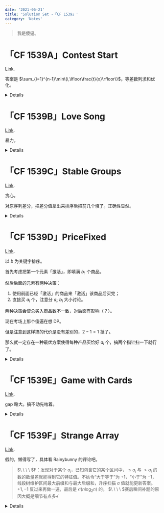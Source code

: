 ```yaml
---
date: '2021-06-21'
title: 'Solution Set -「CF 1539」'
category: 'Notes'
---
```


> 我是傻逼。

# 「CF 1539A」Contest Start

[Link](https://codeforces.com/contest/1539/problem/A).

答案是 $\sum_{i=1}^{n-1}\min\{i,\lfloor\frac{t}{x}\rfloor\}$，等差数列求和优化。

<details>

```cpp
#include<bits/stdc++.h>
#define con(typ) const typ
typedef long long ll;
#define all(x) (x).begin(),(x).end()
using namespace std;
template<typename T>void sf(T &x){x=0;T f=0;char c=getchar();for(;c<'0'||c>'9';c=getchar())if(c=='-')f=1;for(;c>='0'&&c<='9';c=getchar())x=(x<<3)+(x<<1)+(c^'0');if(f)x=-x;}
template<typename T>void pf(T x,char l='\n'){static int s[100],t;if(x<0)putchar('-'),x=-x;do s[++t]=x%10,x/=10;while(x);while(t)putchar(s[t--]^'0');putchar(l);}
int main(){
	int T;
	ll n,x,t;
	for(sf(T);T;--T){
		sf(n),sf(x),sf(t);
		ll ans=0,d=t/x;
		--n;
		if(n>=d)ans=(n-d)*d+d*(d+1)/2;
		else ans=n*(n+1)/2;
		pf(ans);
	}
	return 0;
}
```

</details>

# 「CF 1539B」Love Song

[Link](https://codeforces.com/contest/1539/problem/B).

暴力。

<details>

```cpp
#include<bits/stdc++.h>
#define con(typ) const typ
typedef long long ll;
#define all(x) (x).begin(),(x).end()
using namespace std;
template<typename T>void sf(T &x){x=0;T f=0;char c=getchar();for(;c<'0'||c>'9';c=getchar())if(c=='-')f=1;for(;c>='0'&&c<='9';c=getchar())x=(x<<3)+(x<<1)+(c^'0');if(f)x=-x;}
template<typename T>void pf(T x,char l='\n'){static int s[100],t;if(x<0)putchar('-'),x=-x;do s[++t]=x%10,x/=10;while(x);while(t)putchar(s[t--]^'0');putchar(l);}
int cap[100010][26],n,q;
char ch[100010];
int main(){
	sf(n),sf(q);
	scanf("%s",ch+1);
	for(int i=1;i<=n;++i){
		memcpy(cap[i],cap[i-1],sizeof(int)*26);
		cap[i][ch[i]-'a']++;
	}
	for(int l,r;q;--q){
		sf(l),sf(r);
		ll ans=0;
		for(int i=0;i<26;++i)ans+=(i+1)*(cap[r][i]-cap[l-1][i]);
		pf(ans);
	}
	return 0;
}
```

</details>

# 「CF 1539C」Stable Groups

[Link](https://codeforces.com/contest/1539/problem/C).

贪心。

对原序列差分，把差分值拿出来排序后把前几个填了。正确性显然。

<details>

```cpp
#include<bits/stdc++.h>
#define con(typ) const typ
typedef long long ll;
#define all(x) (x).begin(),(x).end()
using namespace std;
template<typename T>void sf(T &x){x=0;T f=0;char c=getchar();for(;c<'0'||c>'9';c=getchar())if(c=='-')f=1;for(;c>='0'&&c<='9';c=getchar())x=(x<<3)+(x<<1)+(c^'0');if(f)x=-x;}
template<typename T>void pf(T x,char l='\n'){static int s[100],t;if(x<0)putchar('-'),x=-x;do s[++t]=x%10,x/=10;while(x);while(t)putchar(s[t--]^'0');putchar(l);}
int n;
ll a[200010],k,x,df[200010];
int main(){
	sf(n);sf(k);sf(x);for(int i=1;i<=n;++i)sf(a[i]);
	sort(a+1,a+n+1);
	for(int i=2;i<=n;++i)df[i]=a[i]-a[i-1];
	vector<ll> ald;
	for(int i=2;i<=n;++i){
		if(df[i]>x)ald.emplace_back(df[i]);
	}
	sort(all(ald));
	int del=0;
	for(int i=0;i<int(ald.size());++i){
		ll w=ald[i];
		if(w%x==0){
			if(k>=w/x-1)k-=w/x-1,++del;
			else break;
		}
		else{
			if(k>=w/x)k-=w/x,++del;
			else break;
		}
	}
	pf(int(ald.size())-del+1);
	return 0;
}
```

</details>

# 「CF 1539D」PriceFixed

[Link](https://codeforces.com/contest/1539/problem/D).

以 $b$ 为关键字排序。

首先考虑把第一个元素「激活」，即填满 $b_{1}$ 个商品。

然后后面的元素有两种决策：

1. 使用前面已经「激活」的商品来「激活」该商品后买完；
2. 直接买 $a_{i}$ 个，注意分 $a_{i},b_{i}$ 大小讨论。

两种决策会使总买入商品数不一致，对后面有影响（？）。

现在考场上那个傻逼在想 DP。

但是注意到这样搞的代价是没有差别的，$2-1=1$ 抵了。

那么就一定存在一种最优方案使得每种产品买恰好 $a_{i}$ 个，搞两个指针扫一下就行了。

<details>

```cpp
#include<bits/stdc++.h>
#define con(typ) const typ
typedef long long ll;
#define all(x) (x).begin(),(x).end()
using namespace std;
template<typename T>void sf(T &x){x=0;T f=0;char c=getchar();for(;c<'0'||c>'9';c=getchar())if(c=='-')f=1;for(;c>='0'&&c<='9';c=getchar())x=(x<<3)+(x<<1)+(c^'0');if(f)x=-x;}
template<typename T>void pf(T x,char l='\n'){static int s[100],t;if(x<0)putchar('-'),x=-x;do s[++t]=x%10,x/=10;while(x);while(t)putchar(s[t--]^'0');putchar(l);}
struct st{ll a,b;}a[100010];
int n;
int main(){
	sf(n);for(int i=1;i<=n;++i)sf(a[i].a),sf(a[i].b);
	sort(a+1,a+n+1,[](st x,st y){return x.b<y.b || (x.b==y.b && x.a<y.a);});
	ll nw=0,ans=0;
	for(int i=1,j=n;i<=j;){
		if(nw>=a[i].b){
			ans+=a[i].a;
			nw+=a[i].a;
			++i;
		}
		else{
			if(a[j].a+nw>=a[i].b){
                ll temp=a[i].b-nw;
                ans+=2*temp;
                nw+=temp;
                a[j].a-=temp;
			}
			else{
				ans+=a[j].a*2;
				nw+=a[j].a;
				--j;
			}
		}
	}
	pf(ans);
	return 0;
}
```

</details>

# 「CF 1539E」Game with Cards

[Link](https://codeforces.com/contest/1539/problem/E).

gap 略大。搞不动先咕着。

<details>

```cpp

```

</details>

# 「CF 1539F」Strange Array

[Link](https://codeforces.com/contest/1539/problem/F).

假的，懒得写了，具体看 Rainybunny 的评论吧。

>$\ \ \ \ $F：发现对于某个 $a_{i}$，已知包含它的某个区间中，$\le a_{i}$ 与 $>a_{i}$ 的数的数量差就能得到它的特征值。不妨令“大于等于”为 $+1$，“小于”为 $-1$，线段树维护区间最大前缀和与最大后缀和，升序扫描 $a$ 值就能更新答案。$+1,-1$ 反过来再做一遍，最后是 $\mathcal O(n\log_{2}n)$ 的。
>$\ \ \ \ $赛后瞬间补题的原因大概是细节有点多√

<details>

```cpp
#include<bits/stdc++.h>
#define con(typ) const typ
typedef long long ll;
#define all(x) (x).begin(),(x).end()
using namespace std;
template<typename T>void sf(T &x){x=0;T f=0;char c=getchar();for(;c<'0'||c>'9';c=getchar())if(c=='-')f=1;for(;c>='0'&&c<='9';c=getchar())x=(x<<3)+(x<<1)+(c^'0');if(f)x=-x;}
template<typename T>void pf(T x,char l='\n'){static int s[100],t;if(x<0)putchar('-'),x=-x;do s[++t]=x%10,x/=10;while(x);while(t)putchar(s[t--]^'0');putchar(l);}
template<typename T,typename... Tt>void sf(T &x,Tt&... aa){sf(x),sf(aa...);}
int n,a[200010],stp,Segres;
vector<int> ps[200010];
struct node{int p,s,sm;node(int a=0,int b=0,int c=0){p=a;s=b;sm=c;}};
struct Segtree{
	const int n;
	vector<node> ns;
	Segtree(int n,int fl):n(n),ns(n*4+5){give(1,n,1,fl);}
	node mrg(node a,node b){
		node c;
		c.p=max(a.p,a.sm+b.p);
		c.s=max(b.s,b.sm+a.s);
		c.sm=a.sm+b.sm;
		return c;
	}
	void give(int l,int r,int p,int v){
		if(r-l==0){ns[p]=node(max(v,0),max(v,0),v);return;}
		int m=(l+r)/2;
		give(l,m,p*2,v),give(m+1,r,p*2+1,v);
		ns[p]=mrg(ns[p*2],ns[p*2+1]);
	}
	void ins(int l,int r,int p,int x,int v){
		if(r-l==0){ns[p]=node(max(v,0),max(v,0),v);return;}
		int m=(l+r)/2;
		if(m>=x)ins(l,m,p*2,x,v);
		else ins(m+1,r,p*2+1,x,v);
		ns[p]=mrg(ns[p*2],ns[p*2+1]);
	}
	void qpre(int l,int r,int p,int x){
		if(l>=x){stp=max(stp,Segres+ns[p].p);Segres+=ns[p].sm;return;}
		int m=(l+r)/2;
		if(m>=x)qpre(l,m,p*2,x);qpre(m+1,r,p*2+1,x);
	}
	void qsuf(int l,int r,int p,int x){
		if(r<=x){stp=max(stp,Segres+ns[p].s);Segres+=ns[p].sm;return;}
		int m=(l+r)/2;
		if(m<x)qsuf(m+1,r,p*2+1,x);qsuf(l,m,p*2,x);
	}
	void ins(int x,int y){ins(1,n,1,x,y);}
	int qpre(int x){Segres=stp=0;qpre(1,n,1,x);return stp;}
	int qsuf(int x){Segres=stp=0;qsuf(1,n,1,x);return stp;}
};
int main(){
	sf(n);for(int i=1;i<=n;++i)sf(a[i]),ps[a[i]].emplace_back(i);
	int value=1;
	vector<int> ans(n);
	for(int value=1;value>-2;value-=2){
		Segtree t(n,value);
		for(int i=1;i<=n;++i){
			if(value==-1)for(int x:ps[i])t.ins(x,-value);
			for(int x:ps[i]){
				int r0,r1;
				r1=t.qpre(x);
				r0=t.qsuf(x);
				if((r0+r1-1)&1)ans[x-1]=max(ans[x-1],(r0+r1-1)/2);
				else{
					if(value==1)ans[x-1]=max(ans[x-1],(r0+r1-1)/2);
					else ans[x-1]=max(ans[x-1],(r0+r1-2)/2);
				}
			}
			if(value==1)for(int x:ps[i])t.ins(x,-value);
		}
	}
	for(int x:ans)pf(x,' ');
	return 0;
}
```

</details>